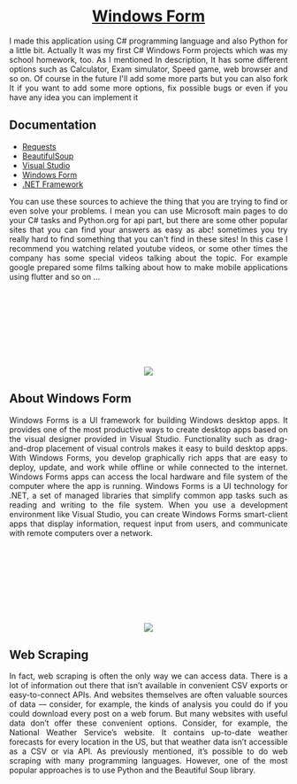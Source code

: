 <a href="https://learn.microsoft.com/en-us/dotnet/csharp/">
  <h1 align="center">
      Windows Form
  </h1>
</a>

<p align="justify">
I made this application using C# programming language and also Python for a little bit. Actually It was my first C# Windows Form projects which was my school homework, too. As I mentioned In description, It has some different options such as Calculator, Exam simulator, Speed game, web browser and so on. Of course in the future I'll add some more parts but you can also fork It if you want to add some more options, fix possible bugs or even if you have any idea you can implement it
</p>

## Documentation ###
* [Requests](https://pypi.org/project/requests/)
* [BeautifulSoup](https://pypi.org/project/bs4/)
* [Visual Studio](https://flutter.dev/get-started/](https://learn.microsoft.com/en-us/visualstudio/install/install-visual-studio?view=vs-2022))
* [Windows Form](https://flutter.dev/get-started/](https://learn.microsoft.com/en-us/dotnet/desktop/winforms/overview/?view=netdesktop-6.0))
* [.NET Framework](https://flutter.dev/get-started/](https://learn.microsoft.com/en-us/dotnet/desktop/winforms/overview/?view=netdesktop-6.0))

<p align="justify">
You can use these sources to achieve the thing that you are trying to find or even solve your problems. I mean you can use Microsoft main pages to do your C# tasks and Python.org for api part, but there are some other popular sites that you can find your answers as easy as abc! sometimes you try really hard to find something that you can't find in these sites! In this case I recommend you watching related youtube videos, or some other times the company has some special videos talking about the topic. For example google prepared some films talking about how to make mobile applications using flutter and so on ...
</p>

<p align="center">
  <img style="margin-top:140px;" src="https://github.com/DarkCloud9000/Multifunction/blob/master/Picture/Poster 1.PNG">
</p>

## About Windows Form ###
<p align="justify">
Windows Forms is a UI framework for building Windows desktop apps. It provides one of the most productive ways to create desktop apps based on the visual designer provided in Visual Studio. Functionality such as drag-and-drop placement of visual controls makes it easy to build desktop apps. With Windows Forms, you develop graphically rich apps that are easy to deploy, update, and work while offline or while connected to the internet. Windows Forms apps can access the local hardware and file system of the computer where the app is running. Windows Forms is a UI technology for .NET, a set of managed libraries that simplify common app tasks such as reading and writing to the file system. When you use a development environment like Visual Studio, you can create Windows Forms smart-client apps that display information, request input from users, and communicate with remote computers over a network.
</p>

<p align="center">
  <img style="margin-top:140px;" src="https://github.com/DarkCloud9000/Application/blob/master/Picture/Poster%202.png">
</p>

## Web Scraping ###
<p align="justify">
In fact, web scraping is often the only way we can access data. There is a lot of information out there that isn’t available in convenient CSV exports or easy-to-connect APIs. And websites themselves are often valuable sources of data — consider, for example, the kinds of analysis you could do if you could download every post on a web forum. But many websites with useful data don’t offer these convenient options. Consider, for example, the National Weather Service’s website. It contains up-to-date weather forecasts for every location in the US, but that weather data isn’t accessible as a CSV or via API. As previously mentioned, it’s possible to do web scraping with many programming languages. However, one of the most popular approaches is to use Python and the Beautiful Soup library.
</p>
